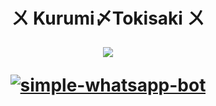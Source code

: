 <h1 align="center">ㄨ Kurumi〆Tokisaki ㄨ</p>
<p>
        <img src= "https://qu.ax/CfbhR.jpg">
    </p>
    <p align="center">
        <a href="#"><img title="simple-whatsapp-bot" src="https://img.shields.io/badge/-SIMPLE--WHATSAPP--BOT-green?colorA=%23ff0000&colorB=%23017e40&style=for-the-badge"></a>
    </p>
    <p>